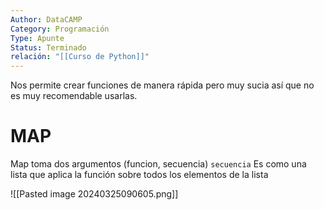 ```yaml
---
Author: DataCAMP
Category: Programación
Type: Apunte
Status: Terminado
relación: "[[Curso de Python]]"
---
```

Nos permite crear funciones de manera rápida pero muy sucia así que no es muy recomendable usarlas. 

# MAP

Map toma dos argumentos (funcion, secuencia) `secuencia` Es como una lista que aplica la función sobre todos los elementos de la lista

![[Pasted image 20240325090605.png]]
